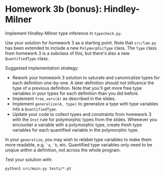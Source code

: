 # Homework 3b (bonus): Hindley-Milner

Implement Hindley-Milner type inference in `typecheck.py`.

Use your solution for homework 3 as a starting point.
Note that `src/lam.py` has been extended to include a new `PolymorphicType` class. The `Type` class from homework 3 is a subclass of this, but there's also a new `QuantifiedType` class.

Suggested implementation strategy:

- Rework your homework 3 solution to saturate and canonicalize types for each definition one-by-one. A later definition should not influence the type of a previous definition. Note that you'll get more free type variables in your types for each definition than you did before.
- Implement `free_vars(A)` as described in the slides.
- Implement `generalize(A, type)` to generalize a type with type variables into a `QuantifiedType`.
- Update your code to collect types and constraints from homework 3 with the `Inst` rule for polymorphic types from the slides. Whenever you encounter a variable with a polymorphic type, create fresh type variables for each quantified variable in the polymorphic type.

In your `generalize`, you may wish to relabel type variables to make them more readable, e.g. `'a`, `'b`, etc. Quantified type variables only need to be unqiue within a definition, not across the whole program.

Test your solution with:

    python3 src/main.py tests/*.pt

